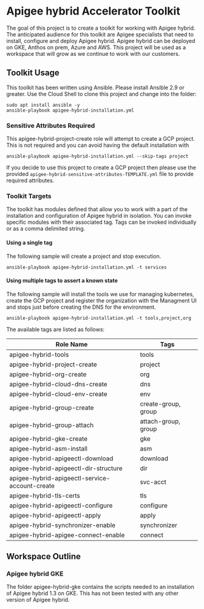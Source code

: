 # Apigee hybrid Accelerator Toolkit

The goal of this project is to create a toolkit for working with Apigee hybrid.
The anticipated audience for this toolkit are Apigee specialists that need to 
install, configure and deploy Apigee hybrid. Apigee hybrid can be deployed on 
GKE, Anthos on prem, Azure and AWS. This project will be used as a workspace that
will grow as we continue to work with our customers. 

## Toolkit Usage
This toolkit has been written using Ansible. Please install Ansible 2.9 or greater. 
Use the Cloud Shell to clone this project and change into the folder:

    sudo apt install ansible -y
    ansible-playbook apigee-hybrid-installation.yml 
    
### Sensitive Attributes Required
This apigee-hybrid-project-create role will attempt to create a GCP project. 
This is not required and you can avoid having the default installation with 

    ansible-playbook apigee-hybrid-installation.yml --skip-tags project
   
If you decide to use this project to create a GCP project then please use the 
provided `apigee-hybrid-sensitive-attributes-TEMPLATE.yml` file to provide 
required attributes. 
    
### Toolkit Targets
The toolkit has modules defined that allow you to work with a part of the 
installation and configuration of Apigee hybrid in isolation. You can invoke 
specific modules with their associated tag. Tags can be invoked individually or 
as a comma delimited string. 

#### Using a single tag
The following sample will create a project and stop execution. 

    ansible-playbook apigee-hybrid-installation.yml -t services

#### Using multiple tags to assert a known state
The following sample will install the tools we use for managing kubernetes, 
create the GCP project and register the organization with the Managment UI and stops
just before creating the DNS for the environment.

    ansible-playbook apigee-hybrid-installation.yml -t tools,project,org

The available tags are listed as 
follows:

| Role Name | Tags |
|--- | --- |
| apigee-hybrid-tools | tools |
| apigee-hybrid-project-create | project |
| apigee-hybrid-org-create | org |
| apigee-hybrid-cloud-dns-create | dns |
| apigee-hybrid-cloud-env-create | env |
| apigee-hybrid-group-create | create-group, group |
| apigee-hybrid-group-attach | attach-group, group |
| apigee-hybrid-gke-create | gke |
| apigee-hybrid-asm-install | asm |
| apigee-hybrid-apigeectl-download | download |
| apigee-hybrid-apigeectl-dir-structure | dir |
| apigee-hybrid-apigeectl-service-account-create | svc-acct |
| apigee-hybrid-tls-certs | tls |
| apigee-hybrid-apigeectl-configure | configure |
| apigee-hybrid-apigeectl-apply | apply |
| apigee-hybrid-synchronizer-enable | synchronizer |
| apigee-hybrid-apigee-connect-enable | connect |

## Workspace Outline
### Apigee hybrid GKE   
The folder apigee-hybrid-gke contains the scripts needed to an installation of 
Apigee hybrid 1.3 on GKE. This has not been tested with any other version of 
Apigee hybrid.

